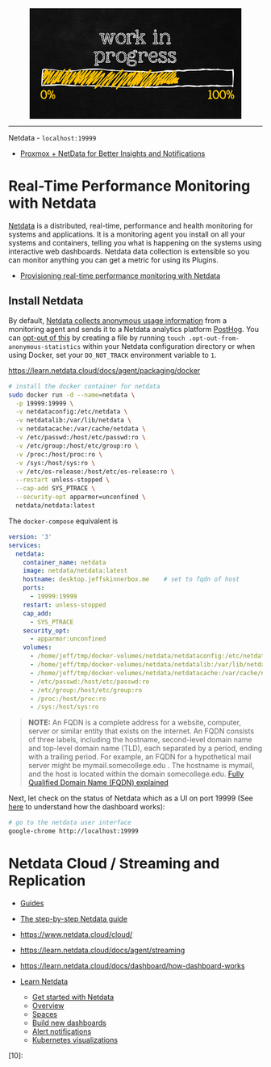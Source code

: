 <!--
Maintainer:   jeffskinnerbox@yahoo.com / www.jeffskinnerbox.me
Version:      0.0.0
-->


<div align="center">
<img src="https://raw.githubusercontent.com/jeffskinnerbox/blog/main/content/images/banners-bkgrds/work-in-progress.jpg" title="These materials require additional work and are not ready for general use." align="center" width=420px height=219px>
</div>


-----



Netdata - `localhost:19999`


* [Proxmox + NetData for Better Insights and Notifications](https://dbtechreviews.com/2023/12/06/proxmox-real-time-monitoring-ne/)


# Real-Time Performance Monitoring with Netdata
[Netdata][01] is a distributed, real-time, performance and health monitoring for systems and applications.
It is a monitoring agent you install on all your systems and containers,
telling you what is happening on the systems using interactive web dashboards.
Netdata data collection is extensible so you can monitor anything you can get a metric for using its Plugins.


* [Provisioning real-time performance monitoring with Netdata](https://appfleet.com/blog/provisioning-real-time-performance-monitoring-with-netdata-on-gcp/)

## Install Netdata
By default, [Netdata collects anonymous usage information][02]
from a monitoring agent and sends it to a Netdata analytics platform [PostHog][03].
You can [opt-out of this][04] by creating a file by running
`touch .opt-out-from-anonymous-statistics` within your Netdata configuration directory
or when using Docker, set your `DO_NOT_TRACK` environment variable to `1`.

https://learn.netdata.cloud/docs/agent/packaging/docker

```bash
# install the docker container for netdata
sudo docker run -d --name=netdata \
  -p 19999:19999 \
  -v netdataconfig:/etc/netdata \
  -v netdatalib:/var/lib/netdata \
  -v netdatacache:/var/cache/netdata \
  -v /etc/passwd:/host/etc/passwd:ro \
  -v /etc/group:/host/etc/group:ro \
  -v /proc:/host/proc:ro \
  -v /sys:/host/sys:ro \
  -v /etc/os-release:/host/etc/os-release:ro \
  --restart unless-stopped \
  --cap-add SYS_PTRACE \
  --security-opt apparmor=unconfined \
  netdata/netdata:latest
```

The `docker-compose` equivalent is

```yaml
version: '3'
services:
  netdata:
    container_name: netdata
    image: netdata/netdata:latest
    hostname: desktop.jeffskinnerbox.me    # set to fqdn of host
    ports:
      - 19999:19999
    restart: unless-stopped
    cap_add:
      - SYS_PTRACE
    security_opt:
      - apparmor:unconfined
    volumes:
      - /home/jeff/tmp/docker-volumes/netdata/netdataconfig:/etc/netdata
      - /home/jeff/tmp/docker-volumes/netdata/netdatalib:/var/lib/netdata
      - /home/jeff/tmp/docker-volumes/netdata/netdatacache:/var/cache/netdata
      - /etc/passwd:/host/etc/passwd:ro
      - /etc/group:/host/etc/group:ro
      - /proc:/host/proc:ro
      - /sys:/host/sys:ro
```

>**NOTE:** An FQDN is a complete address for a website, computer, server or similar entity that exists on the internet. An FQDN consists of three labels, including the hostname, second-level domain name and top-level domain name (TLD), each separated by a period, ending with a trailing period.
>For example, an FQDN for a hypothetical mail server might be mymail.somecollege.edu . The hostname is mymail, and the host is located within the domain somecollege.edu.
>[Fully Qualified Domain Name (FQDN) explained](https://www.ionos.com/digitalguide/domains/domain-administration/fqdn-fully-qualified-domain-name/)

Next, let check on the status of Netdata which as a UI on port 19999
(See [here][05] to understand how the dashboard works):

```bash
# go to the netdata user interface
google-chrome http://localhost:19999
```

# Netdata Cloud / Streaming and Replication
* [Guides](https://learn.netdata.cloud/guides/)
* [The step-by-step Netdata guide](https://learn.netdata.cloud/guides/step-by-step/step-00)
* https://www.netdata.cloud/cloud/
* https://learn.netdata.cloud/docs/agent/streaming
* https://learn.netdata.cloud/docs/dashboard/how-dashboard-works

* [Learn Netdata](https://learn.netdata.cloud)
    * [Get started with Netdata](https://learn.netdata.cloud/docs/get-started)
    * [Overview](https://learn.netdata.cloud/docs/visualize/overview-infrastructure)
    * [Spaces](https://learn.netdata.cloud/docs/cloud/spaces)
    * [Build new dashboards](https://learn.netdata.cloud/docs/cloud/visualize/dashboards)
    * [Alert notifications](https://learn.netdata.cloud/docs/cloud/alerts-notifications/notifications)
    * [Kubernetes visualizations](https://learn.netdata.cloud/docs/cloud/visualize/kubernetes)






[01]:https://appfleet.com/blog/provisioning-real-time-performance-monitoring-with-netdata-on-gcp/
[02]:https://learn.netdata.cloud/docs/agent/anonymous-statistics
[03]:https://posthog.com/
[04]:https://learn.netdata.cloud/docs/agent/anonymous-statistics#opt-out
[05]:https://learn.netdata.cloud/docs/dashboard/how-dashboard-works
[06]:
[07]:
[08]:
[09]:
[10]:
